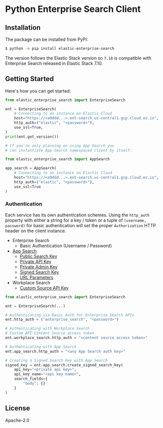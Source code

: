 # Python Enterprise Search Client

## Installation

The package can be installed from PyPI:

```bash
$ python -m pip install elastic-enterprise-search
```

The version follows the Elastic Stack version so `7.10` is compatible
with Enterprise Search released in Elastic Stack 7.10.

## Getting Started

Here's how you can get started:

```python
from elastic_enterprise_search import EnterpriseSearch

ent = EnterpriseSearch(
    # Connecting to an instance on Elastic Cloud
    host="https://<a9ddd...>.ent-search.us-central1.gcp.cloud.es.io",
    http_auth=("elastic", "<password>"),
    use_ssl=True,
)
print(ent.get_version())

# If you're only planning on using App Search you
# can instantiate App Search namespaced client by itself:

from elastic_enterprise_search import AppSearch

app_search = AppSearch(
    # Connecting to an instance on Elastic Cloud
    host="https://<a9ddd...>.ent-search.us-central1.gcp.cloud.es.io",
    http_auth=("elastic", "<password>"),
    use_ssl=True
)
```

### Authentication

Each service has its own authentication schemes.
Using the `http_auth` property with either a string
for a key / token or a tuple of `(username, password)`
for basic authentication will set the proper
`Authorization` HTTP header on the client instance.

- Enterprise Search
  - Basic Authentication (Username / Password)
- [App Search](https://swiftype.com/documentation/app-search/authentication)
  - [Public Search Key](https://www.elastic.co/guide/en/app-search/current/authentication.html#authentication-search)
  - [Private API Key](https://www.elastic.co/guide/en/app-search/current/authentication.html#authentication-private)
  - [Private Admin Key](https://www.elastic.co/guide/en/app-search/current/authentication.html#authentication-admin)
  - [Signed Search Key](https://www.elastic.co/guide/en/app-search/current/authentication.html#authentication-signed)
  - [URL Parameters](https://www.elastic.co/guide/en/app-search/current/authentication.html#authentication-url-params)
- Workplace Search
  - [Custom Source API Key](https://www.elastic.co/guide/en/workplace-search/7.8/workplace-search-custom-sources-api.html#authentication)

```python
from elastic_enterprise_search import EnterpriseSearch

ent = EnterpriseSearch(...)

# Authenticating via Basic Auth for Enterprise Search APIs
ent.http_auth = ("enterprise_search", "<password>")

# Authenticating with Workplace Search
# Custom API Content Source access token
ent.workplace_search.http_auth = "<content source access token>"

# Authenticating with App Search
ent.app_search.http_auth = "<any App Search auth key>"

# Creating a Signed Search Key with App Search
signed_key = ent.app_search.create_signed_search_key(
    api_key="<private api key>",
    api_key_name="<api key name>",
    search_fields={
        "body": {}
    }   
)
```

## License

Apache-2.0
